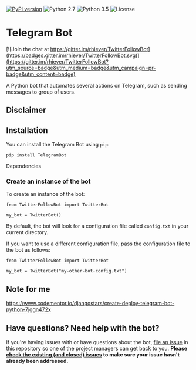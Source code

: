 [![PyPI version](https://badge.fury.io/py/TwitterFollowBot.svg)](https://badge.fury.io/py/TwitterFollowBot)
![Python 2.7](https://img.shields.io/badge/python-2.7-blue.svg)
![Python 3.5](https://img.shields.io/badge/python-3.5-blue.svg)
![License](https://img.shields.io/badge/license-GPLv3-blue.svg)

# Telegram Bot

[![Join the chat at https://gitter.im/rhiever/TwitterFollowBot](https://badges.gitter.im/rhiever/TwitterFollowBot.svg)](https://gitter.im/rhiever/TwitterFollowBot?utm_source=badge&utm_medium=badge&utm_campaign=pr-badge&utm_content=badge)

A Python bot that automates several actions on Telegram, such as sending messages to group of users.

## Disclaimer

## Installation

You can install the Telegram Bot using `pip`:

    pip install TelegramBot

Dependencies

### Create an instance of the bot

To create an instance of the bot:

    from TwitterFollowBot import TwitterBot
    
    my_bot = TwitterBot()
    
    
By default, the bot will look for a configuration file called `config.txt` in your current directory.
    
If you want to use a different configuration file, pass the configuration file to the bot as follows:

    from TwitterFollowBot import TwitterBot
    
    my_bot = TwitterBot("my-other-bot-config.txt")
    
## Note for me

https://www.codementor.io/djangostars/create-deploy-telegram-bot-python-7jggn472x

## Have questions? Need help with the bot?

If you're having issues with or have questions about the bot, [file an issue](https://github.com/juno249/TeleBot/issues) in this repository so one of the project managers can get back to you. **Please [check the existing (and closed) issues](https://github.com/juno249/TeleBot/issues?utf8=%E2%9C%93&q=is%3Aissue) to make sure your issue hasn't already been addressed.**
